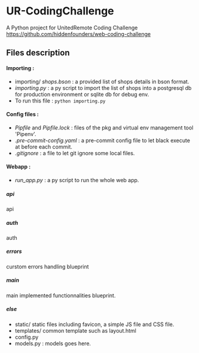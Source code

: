# UR-CodingChallenge
A Python project for UnitedRemote Coding Challenge <https://github.com/hiddenfounders/web-coding-challenge>

## Files description

#### Importing : 
- importing/ *shops.bson* : a provided list of shops details in bson format.
- *importing.py* : a py script to import the list of shops into a postgresql db for production environment or sqlite db for debug env.
- To run this file : ```python importing.py``` 

#### Config files :
- *Pipfile* and *Pipfile.lock* : files of the pkg and virtual env management tool 'Pipenv'.
- *.pre-commit-config.yaml* : a pre-commit config file to let black execute at before each commit.
- *.gitignore* : a file to let git ignore some local files.   

#### Webapp :
 - *run_app.py* : a py script to run the whole web app.
 
 ##### api 
 api
 
 ##### auth 
 auth
 
 ##### errors
 curstom errors handling blueprint
 
 ##### main 
 
 main implemented functionnalities blueprint.
 
##### else

 - static/ static files including favicon, a simple JS file and CSS file.
 - templates/ common template such as layout.html
 - config.py  
 - models.py : models goes here.
